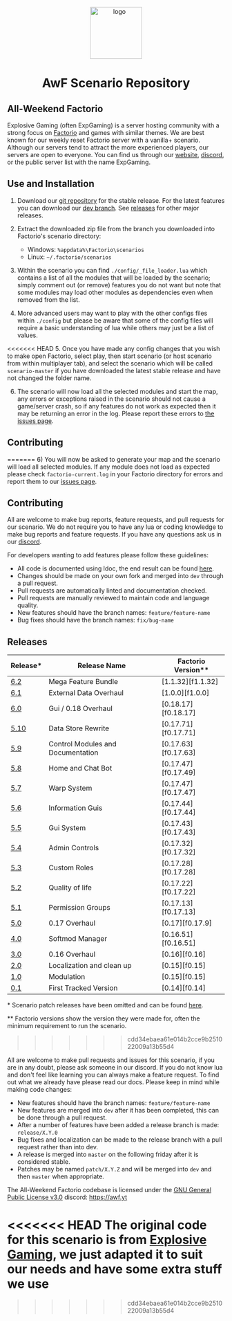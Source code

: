 <p align="center">
  <img alt="logo" src="https://cdn.discordapp.com/icons/548410604679856151/b69e6b33b328491ebbcbe050ff4de269.webp" width="120">
</p>
<h1 align="center">AwF Scenario Repository</h2>

## All-Weekend Factorio

Explosive Gaming (often ExpGaming) is a server hosting community with a strong focus on [Factorio][factorio] and games with similar themes. We are best known for our weekly reset Factorio server with a vanilla+ scenario. Although our servers tend to attract the more experienced players, our servers are open to everyone. You can find us through our [website], [discord], or the public server list with the name ExpGaming.

## Use and Installation

1) Download our [git repository][stable-dl] for the stable release. For the latest features you can download our [dev branch][experimental-dl]. See [releases](#releases) for other major releases.

2. Extract the downloaded zip file from the branch you downloaded into Factorio's scenario directory:

   - Windows: `%appdata%\Factorio\scenarios`
   - Linux: `~/.factorio/scenarios`

3. Within the scenario you can find `./config/_file_loader.lua` which contains a list of all the modules that will be loaded by the scenario; simply comment out (or remove) features you do not want but note that some modules may load other modules as dependencies even when removed from the list.

4. More advanced users may want to play with the other configs files within `./config` but please be aware that some of the config files will require a basic understanding of lua while others may just be a list of values.

<<<<<<< HEAD
5. Once you have made any config changes that you wish to make open Factorio, select play, then start scenario (or host scenario from within multiplayer tab), and select the scenario which will be called `scenario-master` if you have downloaded the latest stable release and have not changed the folder name.

6. The scenario will now load all the selected modules and start the map, any errors or exceptions raised in the scenario should not cause a game/server crash, so if any features do not work as expected then it may be returning an error in the log.
   Please report these errors to [the issues page](issues).

## Contributing
=======
6) You will now be asked to generate your map and the scenario will load all selected modules. If any module does not load as expected please check `factorio-current.log` in your Factorio directory for errors and report them to our [issues page][issues].

## Contributing

All are welcome to make bug reports, feature requests, and pull requests for our scenario. We do not require you to have any lua or coding knowledge to make bug reports and feature requests. If you have any questions ask us in our [discord].

For developers wanting to add features please follow these guidelines:

* All code is documented using ldoc, the end result can be found [here][docs].
* Changes should be made on your own fork and merged into `dev` through a pull request.
* Pull requests are automatically linted and documentation checked.
* Pull requests are manually reviewed to maintain code and language quality.
* New features should have the branch names: `feature/feature-name`
* Bug fixes should have the branch names: `fix/bug-name`

## Releases

| Release* | Release Name | Factorio Version** |
|---|---|---|
| [6.2][s6.2] | Mega Feature Bundle | [1.1.32][f1.1.32] |
| [6.1][s6.1] | External Data Overhaul | [1.0.0][f1.0.0] |
| [6.0][s6.0] | Gui / 0.18 Overhaul | [0.18.17][f0.18.17] |
| [5.10][s5.10] | Data Store Rewrite | [0.17.71][f0.17.71] |
| [5.9][s5.9] | Control Modules and Documentation | [0.17.63][f0.17.63] |
| [5.8][s5.8] | Home and Chat Bot | [0.17.47][f0.17.49] |
| [5.7][s5.7] | Warp System | [0.17.47][f0.17.47] |
| [5.6][s5.6] | Information Guis | [0.17.44][f0.17.44] |
| [5.5][s5.5] | Gui System | [0.17.43][f0.17.43] |
| [5.4][s5.4] | Admin Controls | [0.17.32][f0.17.32] |
| [5.3][s5.3] | Custom Roles | [0.17.28][f0.17.28] |
| [5.2][s5.2] | Quality of life | [0.17.22][f0.17.22] |
| [5.1][s5.1] | Permission Groups | [0.17.13][f0.17.13] |
| [5.0][s5.0] | 0.17 Overhaul| [0.17][f0.17.9] |
| [4.0][s4.0] | Softmod Manager | [0.16.51][f0.16.51] |
| [3.0][s3.0] | 0.16 Overhaul | [0.16][f0.16] |
| [2.0][s2.0] | Localization and clean up | [0.15][f0.15] |
| [1.0][s1.0] | Modulation | [0.15][f0.15] |
| [0.1][s0.1] | First Tracked Version | [0.14][f0.14] |

\* Scenario patch releases have been omitted and can be found [here][releases].

\*\* Factorio versions show the version they were made for, often the minimum requirement to run the scenario.

[s6.2]: https://github.com/explosivegaming/scenario/releases/tag/6.2.0
[s6.1]: https://github.com/explosivegaming/scenario/releases/tag/6.1.0
[s6.0]: https://github.com/explosivegaming/scenario/releases/tag/6.0.0
[s5.10]: https://github.com/explosivegaming/scenario/releases/tag/5.10.0
[s5.9]: https://github.com/explosivegaming/scenario/releases/tag/5.9.0
[s5.8]: https://github.com/explosivegaming/scenario/releases/tag/5.8.0
[s5.7]: https://github.com/explosivegaming/scenario/releases/tag/5.7.0
[s5.6]: https://github.com/explosivegaming/scenario/releases/tag/5.6.0
[s5.5]: https://github.com/explosivegaming/scenario/releases/tag/5.5.0
[s5.4]: https://github.com/explosivegaming/scenario/releases/tag/5.4.0
[s5.3]: https://github.com/explosivegaming/scenario/releases/tag/5.3.0
[s5.2]: https://github.com/explosivegaming/scenario/releases/tag/5.2.0
[s5.1]: https://github.com/explosivegaming/scenario/releases/tag/5.1.0
[s5.0]: https://github.com/explosivegaming/scenario/releases/tag/5.0.0
[s4.0]: https://github.com/explosivegaming/scenario/releases/tag/v4.0
[s3.0]: https://github.com/explosivegaming/scenario/releases/tag/v3.0
[s2.0]: https://github.com/explosivegaming/scenario/releases/tag/v2.0
[s1.0]: https://github.com/explosivegaming/scenario/releases/tag/v1.0
[s0.1]: https://github.com/explosivegaming/scenario/releases/tag/v0.1
>>>>>>> cdd34ebaea61e014b2cce9b251022009a13b55d4

All are welcome to make pull requests and issues for this scenario, if you are in any doubt, please ask someone in our discord. If you do not know lua and don't feel like learning you can always make a feature request. To find out what we already have please read our docs. Please keep in mind while making code changes:

- New features should have the branch names: `feature/feature-name`
- New features are merged into `dev` after it has been completed, this can be done through a pull request.
- After a number of features have been added a release branch is made: `release/X.Y.0`
- Bug fixes and localization can be made to the release branch with a pull request rather than into dev.
- A release is merged into `master` on the following friday after it is considered stable.
- Patches may be named `patch/X.Y.Z` and will be merged into `dev` and then `master` when appropriate.

The All-Weekend Factorio codebase is licensed under the [GNU General Public License v3.0](LICENSE)
discord: https://awf.yt

<<<<<<< HEAD
The original code for this scenario is from [Explosive Gaming](https://github.com/explosivegaming/scenario), we just adapted it to suit our needs and have some extra stuff we use
=======
[stable-dl]: https://github.com/explosivegaming/scenario/archive/master.zip
[experimental-dl]: https://github.com/explosivegaming/scenario/archive/dev.zip
[releases]: https://github.com/explosivegaming/scenario/releases
[factorio]: https://factorio.com
[docs]: https://explosivegaming.github.io/scenario
[issues]: https://github.com/explosivegaming/scenario/issues/new/choose
[website]: https://explosivegaming.nl
[discord]: https://discord.explosivegaming.nl
>>>>>>> cdd34ebaea61e014b2cce9b251022009a13b55d4
